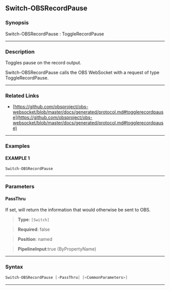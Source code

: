 Switch-OBSRecordPause
---------------------
### Synopsis
Switch-OBSRecordPause : ToggleRecordPause

---
### Description

Toggles pause on the record output.


Switch-OBSRecordPause calls the OBS WebSocket with a request of type ToggleRecordPause.

---
### Related Links
* [https://github.com/obsproject/obs-websocket/blob/master/docs/generated/protocol.md#togglerecordpause](https://github.com/obsproject/obs-websocket/blob/master/docs/generated/protocol.md#togglerecordpause)



---
### Examples
#### EXAMPLE 1
```PowerShell
Switch-OBSRecordPause
```

---
### Parameters
#### **PassThru**

If set, will return the information that would otherwise be sent to OBS.



> **Type**: ```[Switch]```

> **Required**: false

> **Position**: named

> **PipelineInput**:true (ByPropertyName)



---
### Syntax
```PowerShell
Switch-OBSRecordPause [-PassThru] [<CommonParameters>]
```
---
